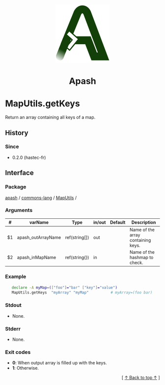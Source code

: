 
<div align='center' id='apash-top'>
  <a href='https://github.com/hastec-fr/apash'>
    <img alt='apash-logo' src='../../../../../../assets/apash-logo.svg'/>
  </a>

  # Apash
</div>


# MapUtils.getKeys
Return an array containing all keys of a map.

## History
### Since
  * 0.2.0 (hastec-fr)

## Interface
### Package
<!-- apash.packageBegin -->
[apash](../../../apash.md) / [commons-lang](../../commons-lang.md) / [MapUtils](../MapUtils.md) / 
<!-- apash.packageEnd -->

### Arguments
 | #      | varName        | Type          | in/out   | Default    | Description                           |
 |--------|----------------|---------------|----------|------------|---------------------------------------|
 | $1     | apash_outArrayName   | ref(string[]) | out      |            | Name of the array containing keys.    |
 | $2     | apash_inMapName      | ref(string{}) | in       |            | Name of the hashmap to check.         |

### Example
 ```bash
    declare -A myMap=(["foo"]="bar" ["key"]="value")
    MapUtils.getKeys  "myArray" "myMap"          # myArray=(foo bar)
 ```

### Stdout
  * None.
### Stderr
  * None.

### Exit codes
  * **0**: When output array is filled up with the keys.
  * **1**: Otherwise.

  <div align='right'>[ <a href='#apash-top'>↑ Back to top ↑</a> ]</div>

